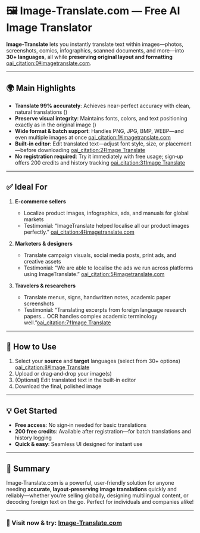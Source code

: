 # 🖼️ Image‑Translate.com — Free AI Image Translator

**Image‑Translate** lets you instantly translate text within images—photos, screenshots, comics, infographics, scanned documents, and more—into **30+ languages**, all while **preserving original layout and formatting**  [oai_citation:0‡imagetranslate.com](https://imagetranslate.com/?utm_source=github).

---

## 🌍 Main Highlights

- **Translate 99% accurately**: Achieves near-perfect accuracy with clean, natural translations ()  
- **Preserve visual integrity**: Maintains fonts, colors, and text positioning exactly as in the original image ()  
- **Wide format & batch support**: Handles PNG, JPG, BMP, WEBP—and even multiple images at once  [oai_citation:1‡imagetranslate.com](https://imagetranslate.com/?utm_source=chatgpt.com)  
- **Built‑in editor**: Edit translated text—adjust font style, size, or placement—before downloading  [oai_citation:2‡Image Translate](https://image-translate.com/?utm_source=github)  
- **No registration required**: Try it immediately with free usage; sign‑up offers 200 credits and history tracking  [oai_citation:3‡Image Translate](https://image-translate.com/?utm_source=github)  

---

## ✅ Ideal For

1. **E‑commerce sellers**  
   - Localize product images, infographics, ads, and manuals for global markets  
   - Testimonial: “ImageTranslate helped localise all our product images perfectly.”  [oai_citation:4‡imagetranslate.com](https://imagetranslate.com/?utm_source=github)  

2. **Marketers & designers**  
   - Translate campaign visuals, social media posts, print ads, and creative assets  
   - Testimonial: “We are able to localise the ads we run across platforms using ImageTranslate.”  [oai_citation:5‡imagetranslate.com](https://imagetranslate.com/?utm_source=github)  

3. **Travelers & researchers**  
   - Translate menus, signs, handwritten notes, academic paper screenshots  
   - Testimonial: “Translating excerpts from foreign language research papers… OCR handles complex academic terminology well.”[oai_citation:7‡Image Translate](https://image-translate.com/english-russian?utm_source=github)  

---

## 🚀 How to Use

1. Select your **source** and **target** languages (select from 30+ options)  [oai_citation:8‡Image Translate](https://image-translate.com/?utm_source=github)  
2. Upload or drag‑and‑drop your image(s)  
3. (Optional) Edit translated text in the built‑in editor  
4. Download the final, polished image  

---

## 💡 Get Started

- **Free access**: No sign‑in needed for basic translations  
- **200 free credits**: Available after registration—for batch translations and history logging
- **Quick & easy**: Seamless UI designed for instant use

---

## 📌 Summary

Image‑Translate.com is a powerful, user‑friendly solution for anyone needing **accurate, layout‑preserving image translations** quickly and reliably—whether you’re selling globally, designing multilingual content, or decoding foreign text on the go. Perfect for individuals and companies alike!

---

### 🔗 Visit now & try: [Image‑Translate.com](https://image-translate.com)
